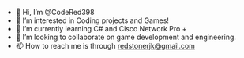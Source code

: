 - 👋 Hi, I’m @CodeRed398
- 👀 I’m interested in Coding projects and Games!
- 🌱 I’m currently learning C# and Cisco Network Pro +
- 💞️ I’m looking to collaborate on game development and engineering.
- 📫 How to reach me is through redstonerjk@gmail.com

<!---
CodeRed398/CodeRed398 is a ✨ special ✨ repository because its `README.md` (this file) appears on your GitHub profile.
You can click the Preview link to take a look at your changes.
--->
